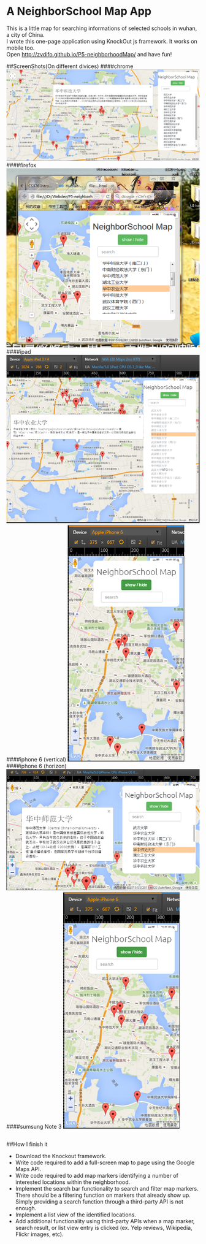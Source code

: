 # A NeighborSchool Map App
This is a little map for searching informations of selected schools in wuhan, a city of China.<br>
I wrote this one-page application using KnockOut js framework. It works on mobile too.<br>
Open http://zvdifo.github.io/P5-neighborhoodMap/ and have fun!<br>


##ScreenShots(On different divices)
####chrome
![alt tag](https://github.com/zvdifo/P5-neighborhoodMap/blob/gh-pages/images/chrome.PNG)
####firefox
![alt tag](https://github.com/zvdifo/P5-neighborhoodMap/blob/gh-pages/images/firefox.PNG)
####ipad
![alt tag](https://github.com/zvdifo/P5-neighborhoodMap/blob/gh-pages/images/ipad.PNG)
####iphone 6 (vertical)
![alt tag](https://github.com/zvdifo/P5-neighborhoodMap/blob/gh-pages/images/iphone6.1.PNG)
####iphone 6 (horizon)
![alt tag](https://github.com/zvdifo/P5-neighborhoodMap/blob/gh-pages/images/iphone6.2.PNG)
####sumsung Note 3
![alt tag](https://github.com/zvdifo/P5-neighborhoodMap/blob/gh-pages/images/iphone6.1.PNG)


##


##How I finish it
* Download the Knockout framework.
* Write code required to add a full-screen map to page using the Google Maps API.
* Write code required to add map markers identifying a number of interested locations within the neighborhood.
* Implement the search bar functionality to search and filter map markers. There should be a filtering function on markers that already show up. Simply providing a search function through a third-party API is not enough.
* Implement a list view of the identified locations.
* Add additional functionality using third-party APIs when a map marker, search result, or list view entry is clicked (ex. Yelp reviews, Wikipedia, Flickr images, etc).

